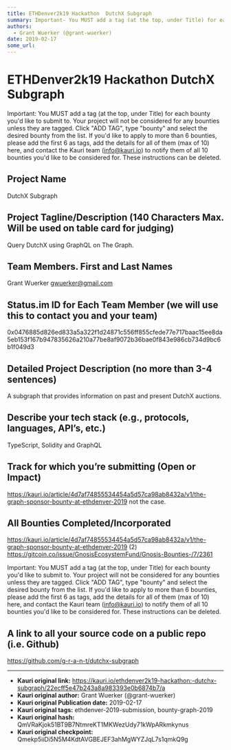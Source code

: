 ```yaml
---
title: ETHDenver2k19 Hackathon  DutchX Subgraph
summary: Important- You MUST add a tag (at the top, under Title) for each bounty youd like to submit to. Your project will not be considered for any bounties unless they are tagged. Click ADD TAG, type bounty and select the desired bounty from the list. If youd like to apply to more than 6 bounties, please add the first 6 as tags, add the details for all of them (max of 10) here, and contact the Kauri team (info@kauri.io) to notify them of all 10 bounties youd like to be considered for. These instruction
authors:
  - Grant Wuerker (@grant-wuerker)
date: 2019-02-17
some_url: 
---
```


# ETHDenver2k19 Hackathon  DutchX Subgraph



Important: You MUST add a tag (at the top, under Title) for each bounty you'd like to submit to. Your project will not be considered for any bounties unless they are tagged. Click "ADD TAG", type  "bounty" and select the desired bounty from the list. If you'd like to apply to more than 6 bounties, please add the first 6 as tags, add the details for all of them (max of 10) here, and contact the Kauri team (info@kauri.io) to notify them of all 10 bounties you'd like to be considered for. These instructions can be deleted.

## Project Name
DutchX Subgraph

## Project Tagline/Description (140 Characters Max. Will be used on table card for judging)
Query DutchX using GraphQL on The Graph.

## Team Members. First and Last Names
Grant Wuerker gwuerker@gmail.com

## Status.im ID for Each Team Member (we will use this to contact you and your team)
0x0476885d826ed833a5a322f1d24871c556ff855cfede77e717baac15ee8da5eb153f167b947835626a210a77be8af9072b36bae0f843e986cb734d9bc6b1f049d3

## Detailed Project Description (no more than 3-4 sentences)
A subgraph that provides information on past and present DutchX auctions.

## Describe your tech stack (e.g., protocols, languages, API’s, etc.)
TypeScript, Solidity and GraphQL

## Track for which you’re submitting (Open or Impact)
https://kauri.io/article/4d7af74855534454a5d57ca98ab8432a/v1/the-graph-sponsor-bounty-at-ethdenver-2019 not the case.

## All Bounties Completed/Incorporated
https://kauri.io/article/4d7af74855534454a5d57ca98ab8432a/v1/the-graph-sponsor-bounty-at-ethdenver-2019 (2)
https://gitcoin.co/issue/GnosisEcosystemFund/Gnosis-Bounties-/7/2361

Important: You MUST add a tag (at the top, under Title) for each bounty you'd like to submit to. Your project will not be considered for any bounties unless they are tagged. Click "ADD TAG", type  "bounty" and select the desired bounty from the list. If you'd like to apply to more than 6 bounties, please add the first 6 as tags, add the details for all of them (max of 10) here, and contact the Kauri team (info@kauri.io) to notify them of all 10 bounties you'd like to be considered for. These instructions can be deleted.

## A link to all your source code on a public repo (i.e. Github)
https://github.com/g-r-a-n-t/dutchx-subgraph






---

- **Kauri original link:** https://kauri.io/ethdenver2k19-hackathon:-dutchx-subgraph/22ecff5e47b243a8a983393e0b6874b7/a
- **Kauri original author:** Grant Wuerker (@grant-wuerker)
- **Kauri original Publication date:** 2019-02-17
- **Kauri original tags:** ethdenver-2019-submission, bounty-graph-2019
- **Kauri original hash:** QmVRaKjok51BT9B7NtmreKT1MKWezUdy71kWpARkmkynus
- **Kauri original checkpoint:** Qmekp5iiDi5N5M4KdtAVGBEJEF3ahMgWYZJqL7s1qmkQ9g



